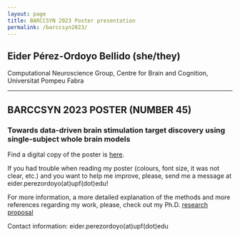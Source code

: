 ```yaml
---
layout: page
title: BARCCSYN 2023 Poster presentation
permalink: /barccsyn2023/
---
```


## Eider Pérez-Ordoyo Bellido (she/they)

Computational Neuroscience Group, Centre for Brain and Cognition, Universitat Pompeu Fabra

---

## BARCCSYN 2023 POSTER (NUMBER 45)

### Towards data-driven brain stimulation target discovery using single-subject whole brain models

Find a digital copy of the poster is [here](./resources/BARCCSYN2023_poster.pdf).

If you had trouble when reading my poster (colours, font size, it was not clear, etc.) and you want to help me improve, please, send me a message at eider.perezordoyo(at)upf(dot)edu!

<!--

### Eider Pérez-Ordoyo<sup>1</sup>, Yonatan Sanz-Perl<sup>1,2</sup>, Morten Kringelbach<sup>3,4</sup>, Béchir Jarraya<sup>5,6</sup>, Gustavo Deco<sup>1,7</sup>
##### <sup>1</sup>Center for Brain and Cognition, Computational Neuroscience Group, Universitat Pompeu Fabra, Barcelona, Spain; <sup>2</sup>Paris Brain Institute (ICM), Paris, France; <sup>3</sup>Department of Psychiatry, University of Oxford, United Kingdom; <sup>4</sup>Centre for Eudaimonia and Human Flourishing, University of Oxford, Oxford, United Kingdom; <sup>5</sup>Cognitive Neuroimaging Unit, CEA, INSERM, Université Paris-Saclay, NeuroSpin Center, 91191 Gif/Yvette, France; <sup>6</sup>University of Versailles Saint-Quentin-en-Yvelines, Université Paris-Saclay, Versailles, France; <sup>7</sup>Institució Catalana de la Recerca i Estudis Avançats (ICREA), Barcelona, Spain
-->

For more information, a more detailed explanation of the methods and more references regarding my work, please, check out my Ph.D. [research proposal](./resources/Research_proposal.pdf)

Contact information: eider.perezordoyo(at)upf(dot)edu
